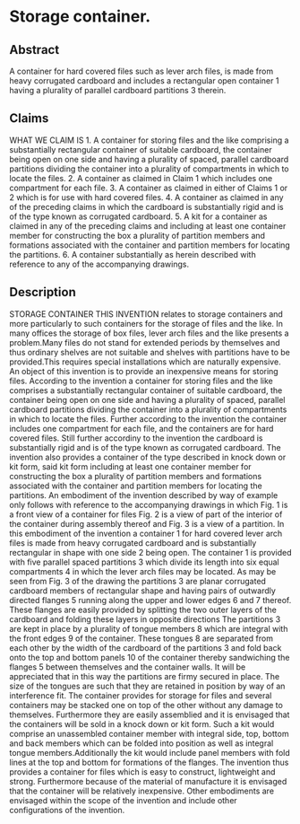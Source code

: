 # Storage container.

## Abstract
A container for hard covered files such as lever arch files, is made from heavy corrugated cardboard and includes a rectangular open container 1 having a plurality of parallel cardboard partitions 3 therein.

## Claims
WHAT WE CLAIM IS 1. A container for storing files and the like comprising a substantially rectangular container of suitable cardboard, the container being open on one side and having a plurality of spaced, parallel cardboard partitions dividing the container into a plurality of compartments in which to locate the files. 2. A container as claimed in Claim 1 which includes one compartment for each file. 3. A container as claimed in either of Claims 1 or 2 which is for use with hard covered files. 4. A container as claimed in any of the preceding claims in which the cardboard is substantially rigid and is of the type known as corrugated cardboard. 5. A kit for a container as claimed in any of the preceding claims and including at least one container member for constructing the box a plurality of partition members and formations associated with the container and partition members for locating the partitions. 6. A container substantially as herein described with reference to any of the accompanying drawings.

## Description
STORAGE CONTAINER THIS INVENTION relates to storage containers and more particularly to such containers for the storage of files and the like. In many offices the storage of box files, lever arch files and the like presents a problem.Many files do not stand for extended periods by themselves and thus ordinary shelves are not suitable and shelves with partitions have to be provided.This requires special installations which are naturally expensive. An object of this invention is to provide an inexpensive means for storing files. According to the invention a container for storing files and the like comprises a substantially rectangular container of suitable cardboard, the container being open on one side and having a plurality of spaced, parallel cardboard partitions dividing the container into a plurality of compartments in which to locate the files. Further according to the invention the container includes one compartment for each file, and the containers are for hard covered files. Still further accordiny to the invention the cardboard is substantially rigid and is of the type known as corrugated cardboard. The invention also provides a container of the type described in knock down or kit form, said kit form including at least one container member for constructing the box a plurality of partition members and formations associated with the container and partition members for locating the partitions. An embodiment of the invention described by way of example only follows with reference to the accompanying drawings in which Fig. 1 is a front view of a container for files Fig. 2 is a view of part of the interior of the container during assembly thereof and Fig. 3 is a view of a partition. In this embodiment of the invention a container 1 for hard covered lever arch files is made from heavy corrugated cardboard and is substantially rectangular in shape with one side 2 being open. The container 1 is provided with five parallel spaced partitions 3 which divide its length into six equal compartments 4 in which the lever arch files may be located. As may be seen from Fig. 3 of the drawing the partitions 3 are planar corrugated cardboard members of rectangular shape and having pairs of outwardly directed flanges 5 running along the upper and lower edges 6 and 7 thereof. These flanges are easily provided by splitting the two outer layers of the cardboard and folding these layers in opposite directions The partitions 3 are kept in place by a plurality of tongue members 8 which are integral with the front edges 9 of the container. These tongues 8 are separated from each other by the width of the cardboard of the partitions 3 and fold back onto the top and bottom panels 10 of the container thereby sandwiching the flanges 5 between themselves and the container walls. It will be appreciated that in this way the partitions are firmy secured in place. The size of the tongues are such that they are retained in position by way of an interference fit. The container provides for storage for files and several containers may be stacked one on top of the other without any damage to themselves. Furthermore they are easily assemblied and it is envisaged that the containers will be sold in a knock down or kit form. Such a kit would comprise an unassembled container member with integral side, top, bottom and back members which can be folded into position as well as integral tongue members.Additionally the kit would include panel members with fold lines at the top and bottom for formations of the flanges. The invention thus provides a container for files which is easy to construct, lightweight and strong. Furthermore because of the material of manufacture it is envisaged that the container will be relatively inexpensive. Other embodiments are envisaged within the scope of the invention and include other configurations of the invention.